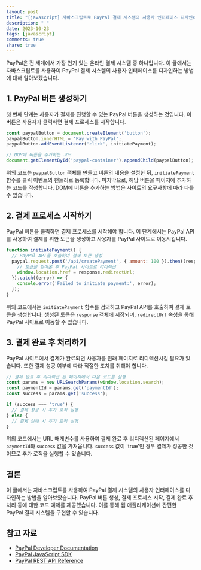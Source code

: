 ```yaml
---
layout: post
title: "[javascript] 자바스크립트로 PayPal 결제 시스템의 사용자 인터페이스 디자인하기"
description: " "
date: 2023-10-23
tags: [javascript]
comments: true
share: true
---
```


PayPal은 전 세계에서 가장 인기 있는 온라인 결제 시스템 중 하나입니다. 이 글에서는 자바스크립트를 사용하여 PayPal 결제 시스템의 사용자 인터페이스를 디자인하는 방법에 대해 알아보겠습니다.

## 1. PayPal 버튼 생성하기

첫 번째 단계는 사용자가 결제를 진행할 수 있는 PayPal 버튼을 생성하는 것입니다. 이 버튼은 사용자가 클릭하면 결제 프로세스를 시작합니다. 

```javascript
const paypalButton = document.createElement('button');
paypalButton.innerHTML = 'Pay with PayPal';
paypalButton.addEventListener('click', initiatePayment);

// DOM에 버튼을 추가하는 코드
document.getElementById('paypal-container').appendChild(paypalButton);
```

위의 코드는 `paypalButton` 객체를 만들고 버튼의 내용을 설정한 뒤, `initiatePayment` 함수를 클릭 이벤트의 핸들러로 등록합니다. 마지막으로, 해당 버튼을 페이지에 추가하는 코드를 작성합니다. DOM에 버튼을 추가하는 방법은 사이트의 요구사항에 따라 다를 수 있습니다.

## 2. 결제 프로세스 시작하기

PayPal 버튼을 클릭하면 결제 프로세스를 시작해야 합니다. 이 단계에서는 PayPal API를 사용하여 결제를 위한 토큰을 생성하고 사용자를 PayPal 사이트로 이동시킵니다. 

```javascript
function initiatePayment() {
  // PayPal API를 호출하여 결제 토큰 생성
  paypal.request.post('/api/createPayment', { amount: 100 }).then((response) => {
    // 토큰을 받아온 후 PayPal 사이트로 리디렉션
    window.location.href = response.redirectUrl;
  }).catch((error) => {
    console.error('Failed to initiate payment:', error);
  });
}
```

위의 코드에서는 `initiatePayment` 함수를 정의하고 PayPal API를 호출하여 결제 토큰을 생성합니다. 생성된 토큰은 `response` 객체에 저장되며, `redirectUrl` 속성을 통해 PayPal 사이트로 이동할 수 있습니다.

## 3. 결제 완료 후 처리하기

PayPal 사이트에서 결제가 완료되면 사용자를 원래 페이지로 리디렉션시킬 필요가 있습니다. 또한 결제 성공 여부에 따라 적절한 조치를 취해야 합니다. 

```javascript
// 결제 완료 후 리디렉션 된 페이지에서 다음 코드를 실행
const params = new URLSearchParams(window.location.search);
const paymentId = params.get('paymentId');
const success = params.get('success');

if (success === 'true') {
  // 결제 성공 시 추가 로직 실행
} else {
  // 결제 실패 시 추가 로직 실행
}
```

위의 코드에서는 URL 매개변수를 사용하여 결제 완료 후 리디렉션된 페이지에서 `paymentId`와 `success` 값을 가져옵니다. `success` 값이 'true'인 경우 결제가 성공한 것이므로 추가 로직을 실행할 수 있습니다.

## 결론

이 글에서는 자바스크립트를 사용하여 PayPal 결제 시스템의 사용자 인터페이스를 디자인하는 방법을 알아보았습니다. PayPal 버튼 생성, 결제 프로세스 시작, 결제 완료 후 처리 등에 대한 코드 예제를 제공했습니다. 이를 통해 웹 애플리케이션에 간편한 PayPal 결제 시스템을 구현할 수 있습니다.

## 참고 자료

- [PayPal Developer Documentation](https://developer.paypal.com/home/)
- [PayPal JavaScript SDK](https://developer.paypal.com/docs/api/javascript-sdk/)
- [PayPal REST API Reference](https://developer.paypal.com/docs/api/overview/)